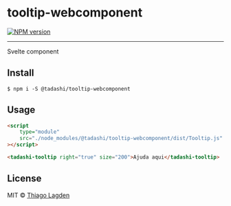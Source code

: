 # tooltip-webcomponent

[![NPM version][npm-img]][npm]


[npm-img]:         https://img.shields.io/npm/v/@tadashi/tooltip-webcomponent.svg
[npm]:             https://www.npmjs.com/package/@tadashi/tooltip-webcomponent

---

Svelte component

## Install

```
$ npm i -S @tadashi/tooltip-webcomponent
```


## Usage

```html
<script
	type="module"
	src="./node_modules/@tadashi/tooltip-webcomponent/dist/Tooltip.js"
></script>

<tadashi-tooltip right="true" size="200">Ajuda aqui</tadashi-tooltip>
```


## License

MIT © [Thiago Lagden](https://github.com/lagden)
